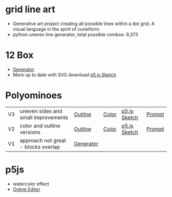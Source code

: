 # grid line art
- Generative art project creating all possible lines within a dot grid. A visual language in the spirit of cuneiform.
- python uneven line generator, total possible combos: 9,373

# 12 Box
- [Generator](https://smombartz.github.io/gen-art/12box/)
- More up to date with SVG download [p5.js Sketch](https://editor.p5js.org/smombartz/sketches/rWs5uClUj)

# Polyominoes
|  |  |  |  |  |  |
| - | - | - | - | - | - |
| V3 | uneven sides and small improvements | [Outline](https://smombartz.github.io/gen-art/polyominoes-3/index-outline.html) | [Color](https://smombartz.github.io/gen-art/polyominoes-3/index-color.html) | [p5.js Sketch](https://editor.p5js.org/smombartz/sketches/6-i-hC6Vs) | [Prompt](https://chatgpt.com/share/c52d85b6-ce4c-4edb-b1b5-9f8f70fbf825) |
| V2 | color and outline versions | [Outline](https://smombartz.github.io/gen-art/polyominoes-2/index-outline.html) | [Color](https://smombartz.github.io/gen-art/polyominoes-2/index-color.html) | [p5.js Sketch](https://editor.p5js.org/smombartz/sketches/DaXSL3zNh) | [Prompt](https://chatgpt.com/share/ea410790-1d29-42e0-b464-2ed1ebb66032) |
| V1 | approach not great - blocks overlap | [Generator](https://smombartz.github.io/gen-art/polyominoes/index.html) |  |  |  |

# p5js
- watercolor effect
- [Online Editor](https://editor.p5js.org/smombartz/sketches)
